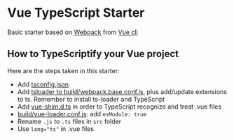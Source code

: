 # Vue TypeScript Starter

Basic starter based on [Webpack](https://github.com/vuejs-templates/webpack) from [Vue cli](https://github.com/vuejs/vue-cli)

## How to TypeScriptify your Vue project

Here are the steps taken in this starter:

 - Add [tsconfig.json](https://github.com/alexjoverm/Vue-Typescript-Starter/blob/master/tsconfig.json)
 - Add [tsloader to build/webpack.base.conf.js](https://github.com/alexjoverm/Vue-Typescript-Starter/blob/master/build/webpack.base.conf.js#L30), plus add/update extensions to ts. Remember to install ts-loader and TypeScript
 - Add [vue-shim.d.ts](https://github.com/alexjoverm/Vue-Typescript-Starter/blob/master/vue-shim.d.ts) in order to TypeScript recognize and treat .vue files
 - [build/vue-loader.conf.js](https://github.com/alexjoverm/Vue-Typescript-Starter/blob/master/build/vue-loader.conf.js#L12): add `esModule: true`
 - Rename `.js` to `.ts` files in `src` folder
 - Use `lang="ts"` in .vue files